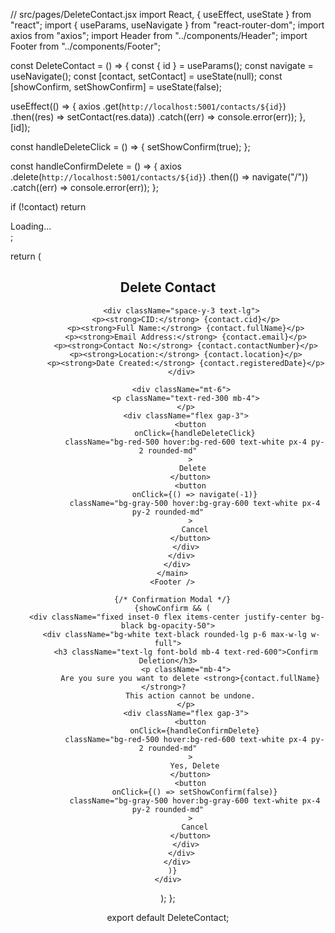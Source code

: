 // src/pages/DeleteContact.jsx
import React, { useEffect, useState } from "react";
import { useParams, useNavigate } from "react-router-dom";
import axios from "axios";
import Header from "../components/Header";
import Footer from "../components/Footer";

const DeleteContact = () => {
  const { id } = useParams();
  const navigate = useNavigate();
  const [contact, setContact] = useState(null);
  const [showConfirm, setShowConfirm] = useState(false);

  useEffect(() => {
    axios
      .get(`http://localhost:5001/contacts/${id}`)
      .then((res) => setContact(res.data))
      .catch((err) => console.error(err));
  }, [id]);

  const handleDeleteClick = () => {
    setShowConfirm(true);
  };

  const handleConfirmDelete = () => {
    axios
      .delete(`http://localhost:5001/contacts/${id}`)
      .then(() => navigate("/"))
      .catch((err) => console.error(err));
  };

  if (!contact) return <div className="text-white p-4">Loading...</div>;

  return (
    <div className="min-h-screen flex flex-col bg-gradient-to-r from-purple-800 via-purple-600 to-pink-500">
      <Header />
      <main className="flex-grow flex items-center justify-center p-6">
        <div className="p-6 text-white bg-white bg-opacity-10 rounded-lg shadow-lg w-full max-w-2xl mx-auto">
          <h2 className="text-xl font-bold mb-6">Delete Contact</h2>

          <div className="space-y-3 text-lg">
            <p><strong>CID:</strong> {contact.cid}</p>
            <p><strong>Full Name:</strong> {contact.fullName}</p>
            <p><strong>Email Address:</strong> {contact.email}</p>
            <p><strong>Contact No:</strong> {contact.contactNumber}</p>
            <p><strong>Location:</strong> {contact.location}</p>
            <p><strong>Date Created:</strong> {contact.registeredDate}</p>
          </div>

          <div className="mt-6">
            <p className="text-red-300 mb-4">
            </p>
            <div className="flex gap-3">
              <button
                onClick={handleDeleteClick}
                className="bg-red-500 hover:bg-red-600 text-white px-4 py-2 rounded-md"
              >
               Delete
              </button>
              <button
                onClick={() => navigate(-1)}
                className="bg-gray-500 hover:bg-gray-600 text-white px-4 py-2 rounded-md"
              >
                Cancel
              </button>
            </div>
          </div>
        </div>
      </main>
      <Footer />

      {/* Confirmation Modal */}
      {showConfirm && (
        <div className="fixed inset-0 flex items-center justify-center bg-black bg-opacity-50">
          <div className="bg-white text-black rounded-lg p-6 max-w-lg w-full">
            <h3 className="text-lg font-bold mb-4 text-red-600">Confirm Deletion</h3>
            <p className="mb-4">
              Are you sure you want to delete <strong>{contact.fullName}</strong>?  
              This action cannot be undone.
            </p>
            <div className="flex gap-3">
              <button
                onClick={handleConfirmDelete}
                className="bg-red-500 hover:bg-red-600 text-white px-4 py-2 rounded-md"
              >
                Yes, Delete
              </button>
              <button
                onClick={() => setShowConfirm(false)}
                className="bg-gray-500 hover:bg-gray-600 text-white px-4 py-2 rounded-md"
              >
                Cancel
              </button>
            </div>
          </div>
        </div>
      )}
    </div>
  );
};

export default DeleteContact;
